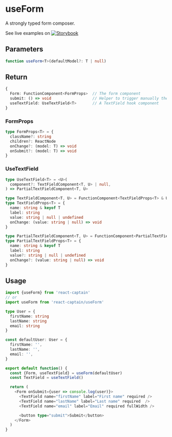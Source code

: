 # useForm

A strongly typed form composer.

See live examples on [![Storybook](https://cdn.jsdelivr.net/gh/storybooks/brand@master/badge/badge-storybook.svg)](https://react-captain.soywod.me/?selectedKind=useForm&selectedStory=Default&full=0&addons=1&stories=1&panelRight=0&addonPanel=storybook%2Factions%2Factions-panel)

## Parameters

```typescript
function useForm<T>(defaultModel?: T | null)
```

## Return

```typescript
{
  Form: FunctionComponent<FormProps>  // The form component
  submit: () => void                  // Helper to trigger manually the form
  useTextField: UseTextField<T>       // A TextField hook component
}
```

### FormProps

```typescript
type FormProps<T> = {
  className?: string
  children?: ReactNode
  onChange?: (model: T) => void
  onSubmit?: (model: T) => void
}
```

### UseTextField

```typescript
type UseTextField<T> = <U>(
  component?: TextFieldComponent<T, U> | null,
) => PartialTextFieldComponent<T, U>

type TextFieldComponent<T, U> = FunctionComponent<TextFieldProps<T> & U>
type TextFieldProps<T> = {
  name: string & keyof T
  label: string
  value: string | null | undefined
  onChange: (value: string | null) => void
}

type PartialTextFieldComponent<T, U> = FunctionComponent<PartialTextFieldProps<T> & U>
type PartialTextFieldProps<T> = {
  name: string & keyof T
  label: string
  value?: string | null | undefined
  onChange?: (value: string | null) => void
}
```

## Usage

```typescript
import {useForm} from 'react-captain'
// or
import useForm from 'react-captain/useForm'

type User = {
  firstName: string
  lastName: string
  email: string
}

const defaultUser: User = {
  firstName: '',
  lastName: '',
  email: '',
}

export default function() {
  const {Form, useTextField} = useForm(defaultUser)
  const TextField = useTextField()

  return (
    <Form onSubmit={user => console.log(user)}>
      <TextField name="firstName" label="First name" required />
      <TextField name="lastName" label="Last name" required  />
      <TextField name="email" label="Email" required fullWidth />

      <button type="submit">Submit</button>
    </Form>
  )
}
```
